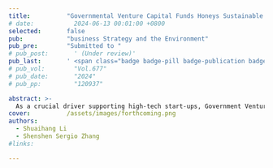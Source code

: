 ```yaml
---
title:          "Governmental Venture Capital Funds Honeys Sustainable Investment"
# date:           2024-06-13 00:01:00 +0800
selected:       false
pub:            "business Strategy and the Environment"
pub_pre:        "Submitted to "
# pub_post:       ' (Under review)'
pub_last:       ' <span class="badge badge-pill badge-publication badge-success">2<sup>nd</sup> author</span>'
# pub_vol:        "Vol.677"
# pub_date:       "2024"
# pub_pp:         "120937"

abstract: >-
  As a crucial driver supporting high-tech start-ups, Government Venture Capital funds are preferred by governments worldwide for their combination of "visible" and "invisible" hand, which raises the question of whether it can incentivize companies to improve their environmental governance and social responsibility performance. This article investigates the impact of GVC funds on the ESG performance of firms based on data from 5,000 listed companies on the Shanghai and Shenzhen A Stock from 2000 to 2022. The results indicate that, GVC funds indeed motivate firms to enhance their ESG performance, as evidenced by endogeneity settlements and robustness tests; mechanism tests reveal that, GVC funds enhance ESG performance by guiding social capital, incentivizing innovation, and fostering political connections; heterogeneity analyses show that the positive impact of GVC funds on ESG performance is more pronounced if the fund scale is larger, or the firms are state-owned and in their mature stages.
cover:          /assets/images/forthcoming.png
authors:
  - Shuaihang Li
  - Shenshen Sergio Zhang
#links:

---
```


